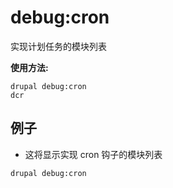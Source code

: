 # debug:cron
实现计划任务的模块列表

**使用方法:**
```
drupal debug:cron
dcr
```

## 例子
* 这将显示实现 cron 钩子的模块列表
```
drupal debug:cron
```
